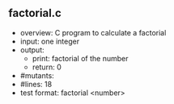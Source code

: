 ## factorial.c
 - overview: C program to calculate a factorial
 - input: one integer
 - output: 
     - print: factorial of the number
     - return: 0
 - #mutants: 
 - #lines: 18
 - test format: factorial \<number\>
